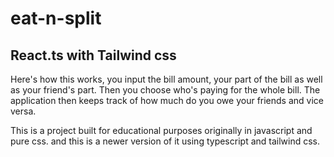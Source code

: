 # eat-n-split

## React.ts with Tailwind css

Here's how this works, you input the bill amount, your part of the bill as well as your friend's part. Then you choose who's paying for the whole bill. The application then keeps track of how much do you owe your friends and vice versa.

This is a project built for educational purposes originally in javascript and pure css. and this is a newer version of it using typescript and tailwind css.
